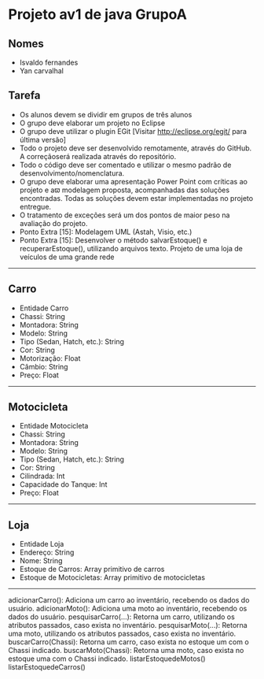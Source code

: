 # Projeto av1 de java GrupoA

## Nomes

* Isvaldo fernandes
* Yan carvalhal


## Tarefa
* Os alunos devem se dividir em grupos de três alunos
* O grupo deve elaborar um projeto no Eclipse
* O grupo deve utilizar o plugin EGit [Visitar http://eclipse.org/egit/ para última versão]
* Todo o projeto deve ser desenvolvido remotamente, através do GitHub. A correçãoserá realizada através do repositório.
* Todo o código deve ser comentado e utilizar o mesmo padrão de desenvolvimento/nomenclatura.
* O grupo deve elaborar uma apresentação Power Point com críticas ao projeto e aϖ modelagem proposta, acompanhadas das soluções encontradas. Todas as soluções devem estar implementadas no projeto entregue.
* O tratamento de exceções será um dos pontos de maior peso na avaliação do projeto.
* Ponto Extra [15]: Modelagem UML (Astah, Visio, etc.)
* Ponto Extra [15]: Desenvolver o método salvarEstoque() e recuperarEstoque(), utilizando arquivos texto. Projeto de uma loja de veículos de uma grande rede

------------------------------------------------------------------------------------------------------------------
## Carro

* Entidade Carro
* Chassi: String
* Montadora: String
* Modelo: String
* Tipo (Sedan, Hatch, etc.): String
* Cor: String
* Motorização: Float
* Câmbio: String
* Preço: Float
-------------------------------------------------------------------------------------------------------------------
## Motocicleta
* Entidade Motocicleta
* Chassi: String
* Montadora: String
* Modelo: String
* Tipo (Sedan, Hatch, etc.): String 
* Cor: String
* Cilindrada: Int
* Capacidade do Tanque: Int
* Preço: Float
----------------------------------------------------------------------------------------------------------------
## Loja
* Entidade Loja
* Endereço: String
* Nome: String
* Estoque de Carros: Array primitivo de carros
* Estoque de Motocicletas: Array primitivo de motocicletas
------------------------------------------------------------------------------------------------------------------
adicionarCarro(): Adiciona um carro ao inventário, recebendo os dados do usuário.
adicionarMoto(): Adiciona uma moto ao inventário, recebendo os dados do usuário.
pesquisarCarro(...): Retorna um carro, utilizando os atributos passados, caso exista no
inventário.
pesquisarMoto(...): Retorna uma moto, utilizando os atributos passados, caso exista no
inventário.
buscarCarro(Chassi): Retorna um carro, caso exista no estoque um com o Chassi indicado.
buscarMoto(Chassi): Retorna uma moto, caso exista no estoque uma com o Chassi indicado.
listarEstoquedeMotos()
listarEstoquedeCarros()
